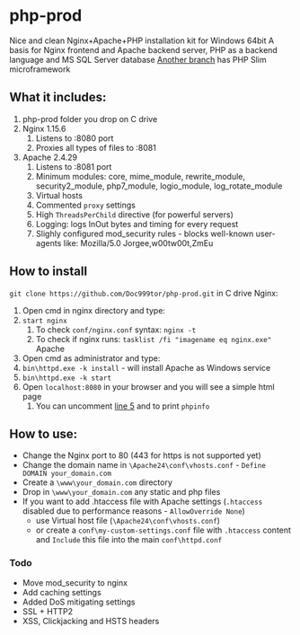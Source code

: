 # php-prod

Nice and clean Nginx+Apache+PHP installation kit for Windows 64bit
A basis for Nginx frontend and Apache backend server, PHP as a backend language and MS SQL Server database
[Another branch](https://github.com/Doc999tor/php-prod/tree/slim) has PHP Slim microframework

## What it includes:
1. php-prod folder you drop on C drive
2. Nginx 1.15.6
	1. Listens to :8080 port
	2. Proxies all types of files to :8081
3. Apache 2.4.29
    1. Listens to :8081 port
    2. Minimum modules: core, mime_module, rewrite_module, security2_module, php7_module, logio_module, log_rotate_module
    3. Virtual hosts
    4. Commented `proxy` settings
    5. High `ThreadsPerChild` directive (for powerful servers)
    6. Logging: logs InOut bytes and timing for every request
    7. Slighly configured mod_security rules - blocks well-known user-agents like: Mozilla/5.0 Jorgee,w00tw00t,ZmEu


## How to install
`git clone https://github.com/Doc999tor/php-prod.git` in C drive
Nginx:
1. Open cmd in nginx directory and type:
2. `start nginx`
	1. To check `conf/nginx.conf` syntax: `nginx -t`
	2. To check if nginx runs: `tasklist /fi "imagename eq nginx.exe"`
Apache
1. Open cmd as administrator and type:
2. `bin\httpd.exe -k install` - will install Apache as Windows service
3. `bin\httpd.exe -k start`
4. Open `localhost:8080` in your browser and you will see a simple html page
    1. You can uncomment [line 5](https://github.com/Doc999tor/php-prod/blob/2455c6bb419cde5ba6479f36248f8fbf25d7c1fa/Apache24/htdocs/index.php#L5) and to print `phpinfo`

## How to use:
* Change the Nginx port to 80 (443 for https is not supported yet)
* Change the domain name in `\Apache24\conf\vhosts.conf` - `Define DOMAIN your_domain.com`
* Create a `\www\your_domain.com` directory
* Drop in `\www\your_domain.com` any static and php files
* If you want to add .htaccess file with Apache settings (`.htaccess` disabled due to performance reasons - `AllowOverride None`)
    * use Virtual host file (`\Apache24\conf\vhosts.conf`)
    * or create a `conf\my-custom-settings.conf` file with `.htaccess` content and `Include` this file into the main `conf\httpd.conf`

### Todo
* Move mod_security to nginx
* Add caching settings
* Added DoS mitigating settings
* SSL + HTTP2
* XSS, Clickjacking and HSTS headers
